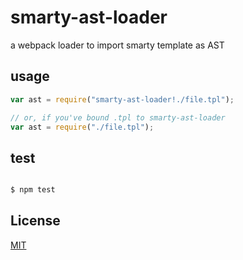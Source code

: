 # smarty-ast-loader
a webpack loader to import smarty template as AST
## usage

``` javascript
var ast = require("smarty-ast-loader!./file.tpl");

// or, if you've bound .tpl to smarty-ast-loader
var ast = require("./file.tpl");

```
## test

``` javascript

$ npm test

```


## License

[MIT](http://opensource.org/licenses/MIT)



